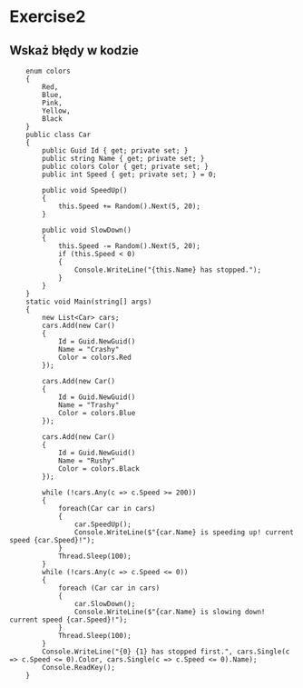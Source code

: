 # Exercise2
## Wskaż błędy w kodzie


        enum colors
        {
            Red,
            Blue,
            Pink,
            Yellow,
            Black
        }
        public class Car
        {
            public Guid Id { get; private set; }
            public string Name { get; private set; }
            public colors Color { get; private set; }
            public int Speed { get; private set; } = 0;

            public void SpeedUp()
            {
                this.Speed += Random().Next(5, 20);
            }

            public void SlowDown()
            {
                this.Speed -= Random().Next(5, 20);
                if (this.Speed < 0)
                {
                    Console.WriteLine("{this.Name} has stopped.");
                }
            }
        }
        static void Main(string[] args)
        {
            new List<Car> cars;
            cars.Add(new Car()
            {
                Id = Guid.NewGuid()
                Name = "Crashy"
                Color = colors.Red
            });

            cars.Add(new Car()
            {
                Id = Guid.NewGuid()
                Name = "Trashy"
                Color = colors.Blue
            });

            cars.Add(new Car()
            {
                Id = Guid.NewGuid()
                Name = "Rushy"
                Color = colors.Black
            });

            while (!cars.Any(c => c.Speed >= 200))
            {
                foreach(Car car in cars)
                {
                    car.SpeedUp();
                    Console.WriteLine($"{car.Name} is speeding up! current speed {car.Speed}!");
                }
                Thread.Sleep(100);
            }
            while (!cars.Any(c => c.Speed <= 0))
            {
                foreach (Car car in cars)
                {
                    car.SlowDown();
                    Console.WriteLine($"{car.Name} is slowing down! current speed {car.Speed}!");
                }
                Thread.Sleep(100);
            }
            Console.WriteLine("{0} {1} has stopped first.", cars.Single(c => c.Speed <= 0).Color, cars.Single(c => c.Speed <= 0).Name);
            Console.ReadKey();
        }
